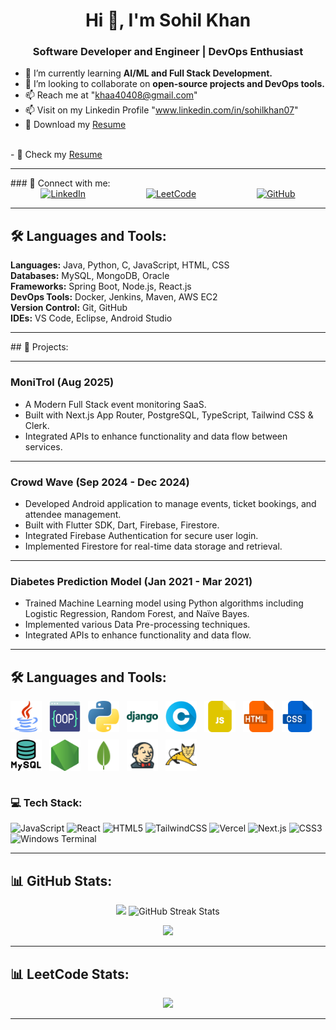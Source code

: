 <h1 align="center">Hi 👋, I'm Sohil Khan</h1>
<h3 align="center">Software Developer and Engineer | DevOps Enthusiast</h3>

- 🌱 I’m currently learning **AI/ML and Full Stack Development.**  
- 👯 I’m looking to collaborate on **open-source projects and DevOps tools.**  
- 📫 Reach me at "khaa40408@gmail.com"  
- 📫 Visit on my Linkedin Profile "www.linkedin.com/in/sohilkhan07"  
- 📄 Download  my <a href="https://github.com/sohil-khann/sohil-khann/raw/main/Sohil%20khan.pdf">Resume </a>
<br>
- 📄 Check my <a href="./Sohil khan.pdf"> Resume</a>
<hr>
### 🔗 Connect with me:
<div align="left" style="display:flex; justify-content:space-around;">
  <a href="https://www.linkedin.com/in/sohilkhan07" target="_blank">
    <img alt="LinkedIn" src="https://img.shields.io/badge/LinkedIn-%230077B5.svg?logo=linkedin&logoColor=white" />
  </a>
  
  <a href="https://leetcode.com/u/sohil_khan07/" target="_blank">
    <img alt="LeetCode" src="https://img.shields.io/badge/LeetCode-000000?style=for-the-badge&logo=leetcode&logoColor=FFB400" />
  </a>

  <a href="https://github.com/sohil-khann" target="_blank">
    <img alt="GitHub" src="https://img.shields.io/badge/GitHub-100000?style=for-the-badge&logo=github&logoColor=white" width="50" height="50" />
  </a>
</div>


<hr>

## 🛠 Languages and Tools:
**Languages:** Java, Python, C, JavaScript, HTML, CSS  
**Databases:** MySQL, MongoDB, Oracle  
**Frameworks:** Spring Boot, Node.js, React.js  
**DevOps Tools:** Docker, Jenkins, Maven, AWS EC2  
**Version Control:** Git, GitHub  
**IDEs:** VS Code, Eclipse, Android Studio  

<hr>
## 🚀 Projects:

---

### MoniTrol (Aug 2025)
- A Modern Full Stack event monitoring SaaS.  
- Built with Next.js App Router, PostgreSQL, TypeScript, Tailwind CSS & Clerk.  
- Integrated APIs to enhance functionality and data flow between services.

---

### Crowd Wave (Sep 2024 - Dec 2024)
- Developed Android application to manage events, ticket bookings, and attendee management.  
- Built with Flutter SDK, Dart, Firebase, Firestore.  
- Integrated Firebase Authentication for secure user login.  
- Implemented Firestore for real-time data storage and retrieval.

---

### Diabetes Prediction Model (Jan 2021 - Mar 2021)
- Trained Machine Learning model using Python algorithms including Logistic Regression, Random Forest, and Naïve Bayes.  
- Implemented various Data Pre-processing techniques.  
- Integrated APIs to enhance functionality and data flow.

<hr>




## 🛠 Languages and Tools:

<div align="left" style="display: flex; flex-wrap: wrap; gap: 12px;">
  <img src="https://raw.githubusercontent.com/sohil-khann/sohil-khann/main/img/java.png" alt="Java" width="50px" height="50px" />
  <img src="https://raw.githubusercontent.com/sohil-khann/sohil-khann/main/img/programming.png" alt="OOPS" width="50px" height="50px" />
  <img src="https://raw.githubusercontent.com/sohil-khann/sohil-khann/main/img/python.png" alt="Python" width="50px" height="50px" />
  <img src="https://raw.githubusercontent.com/sohil-khann/sohil-khann/main/img/icons8-django-48.png" alt="Django" width="50px" height="50px" />
  <img src="https://raw.githubusercontent.com/sohil-khann/sohil-khann/main/img/letter-c.png" alt="C" width="50px" height="50px" />
  <img src="https://raw.githubusercontent.com/sohil-khann/sohil-khann/main/img/js-file.png" alt="JavaScript" width="50px" height="50px" />
  <img src="https://raw.githubusercontent.com/sohil-khann/sohil-khann/main/img/html.png" alt="HTML" width="50px" height="50px" />
  <img src="https://raw.githubusercontent.com/sohil-khann/sohil-khann/main/img/css.png" alt="CSS" width="50px" height="50px" />
  <img src="https://raw.githubusercontent.com/sohil-khann/sohil-khann/main/img/mysql.png" alt="MySQL" width="50px" height="50px" />
  <img src="https://raw.githubusercontent.com/sohil-khann/sohil-khann/main/img/node-js.png" alt="Node.js" width="50px" height="50px" />
  <img src="https://raw.githubusercontent.com/sohil-khann/sohil-khann/main/img/icons8-mongo-db-48.png" alt="MongoDB" width="50px" height="50px" />
  <img src="https://raw.githubusercontent.com/sohil-khann/sohil-khann/main/img/icons8-jenkins-48.png" alt="Jenkins" width="50px" height="50px" />
  <img src="https://raw.githubusercontent.com/sohil-khann/sohil-khann/main/img/icons8-tomcat-48.png" alt="Tomcat" width="50px" height="50px" />
</div>

<br/>

### 💻 Tech Stack:
![JavaScript](https://img.shields.io/badge/javascript-%23323330.svg?style=for-the-badge&logo=javascript&logoColor=%23F7DF1E) 
![React](https://img.shields.io/badge/react-%2320232a.svg?style=for-the-badge&logo=react&logoColor=%2361DAFB) 
![HTML5](https://img.shields.io/badge/html5-%23E34F26.svg?style=for-the-badge&logo=html5&logoColor=white) 
![TailwindCSS](https://img.shields.io/badge/tailwindcss-%2338B2AC.svg?style=for-the-badge&logo=tailwind-css&logoColor=white) 
![Vercel](https://img.shields.io/badge/vercel-%23000000.svg?style=for-the-badge&logo=vercel&logoColor=white) 
![Next.js](https://img.shields.io/badge/Next-black?style=for-the-badge&logo=next.js&logoColor=white) 
![CSS3](https://img.shields.io/badge/css3-%231572B6.svg?style=for-the-badge&logo=css3&logoColor=white) 
![Windows Terminal](https://img.shields.io/badge/Windows%20Terminal-%234D4D4D.svg?style=for-the-badge&logo=windows-terminal&logoColor=white)


<hr>

## 📊 GitHub Stats:

<p align="center">
  <img width="48%" src="https://github-readme-stats.vercel.app/api?username=sohil-khann&show_icons=true&theme=radical" />
  <img width="48%" src="https://streak-stats.demolab.com?user=sohil-khann&theme=radical&border=DD2727" alt="GitHub Streak Stats" />
</p>

<p align="center">
  <img src="https://github-readme-stats.vercel.app/api/top-langs/?username=sohil-khann&theme=dark&hide_border=false&include_all_commits=false&count_private=false&layout=compact" />
</p>

<hr>

## 📊 LeetCode Stats:
<p align="center">
  <img src="https://leetcode-stats.vercel.app/api?username=sohil_khan07&theme=dark" />
</p>

<hr>
